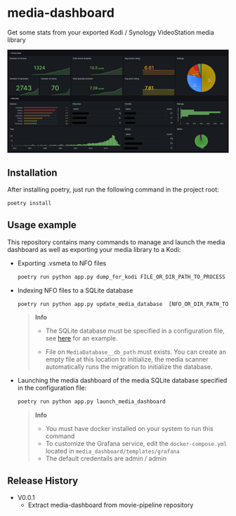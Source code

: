 # media-dashboard

Get some stats from your exported Kodi / Synology VideoStation media library

![Example dashboard](screenshot.png)

## Installation

After installing poetry, just run the following command in the project root:

```sh
poetry install
```

## Usage example

This repository contains many commands to manage and launch the media dashboard as well as
exporting your media library to a Kodi:

- Exporting .vsmeta to NFO files

    ```txt
    poetry run python app.py dump_for_kodi FILE_OR_DIR_PATH_TO_PROCESS
    ```

- Indexing NFO files to a SQLite database

    ```txt
    poetry run python app.py update_media_database  [NFO_OR_DIR_PATH_TO_PROCESS ...]
    ```

    > **Info**
    >
    > - The SQLite database must be specified in a configuration file,
    >   see [here](tree/main/tests/media_dashboard/update_media_database/test_config.env) for an example.
    >
    > - File on `MediaDatabase__db_path` must exists.
    >   You can create an empty file at this location to initialize, the media scanner automatically runs
    >   the migration to initialize the database.

- Launching the media dashboard of the media SQLite database specified in the configuration file:

    ```txt
    poetry run python app.py launch_media_dashboard
    ```

    > **Info**
    >
    > - You must have docker installed on your system to run this command
    > - To customize the Grafana service, edit the `docker-compose.yml` located in `media_dashboard/templates/grafana`
    > - The default credentails are admin / admin

## Release History

- V0.0.1
  - Extract media-dashboard from movie-pipeline repository
